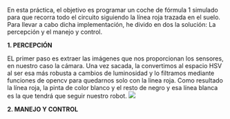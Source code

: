 En esta práctica, el objetivo es programar un coche de fórmula 1 simulado para que recorra todo el circuito siguiendo la línea roja trazada en el suelo.
Para llevar a cabo dicha implementación, he divido en dos la solución: La percepción y el manejo y control.

**1. PERCEPCIÓN**

EL primer paso es extraer las imágenes que nos proporcionan los sensores, en nuestro caso la cámara.
Una vez sacada, la convertimos al espacio HSV al ser esa más robusta a cambios de luminosidad y lo filtramos mediante funciones de opencv para quedarnos solo con la linea roja. Como resultado la línea roja, la pinta de color blanco y el resto de negro y  esa línea blanca es la que tendrá que seguir nuestro robot.
<img src="https://i.ibb.co/LzpSPyQ/followline.png" />

**2. MANEJO Y CONTROL**






